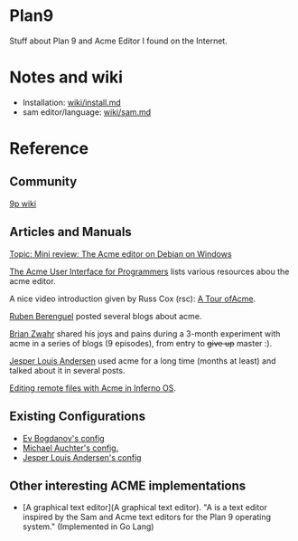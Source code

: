 # Plan9

Stuff about Plan 9 and Acme Editor I found on the Internet.

# Notes and wiki

- Installation: [wiki/install.md](/wiki/install.md)
- sam editor/language: [wiki/sam.md](/wiki/sam.md)


# Reference

## Community

[9p wiki](https://9p.io/wiki/plan9/community/index.html)

## Articles and Manuals

[Topic: Mini review: The Acme editor on Debian on Windows](http://www.donationcoder.com/forum/index.php?topic=45547.0)

[The Acme User Interface for Programmers](http://acme.cat-v.org) lists various resources abou the acme editor.

A nice video introduction given by Russ Cox (rsc): [A Tour ofAcme](https://research.swtch.com/acme).

[Ruben Berenguel](http://www.mostlymaths.net/p/contact.html) posted several blogs about acme.

[Brian Zwahr](http://www.mostlymaths.net/p/contact.html) shared his joys and pains during a 3-month experiment with acme in a series of blogs (9 episodes), from entry to ~~give up~~ master :).

[Jesper Louis Andersen](http://jlouisramblings.blogspot.sg/2013/04/acme-as-editor_20.html) used acme for a long time (months at least) and talked about it in several posts.

[Editing remote files with Acme in Inferno OS](https://bluishcoder.co.nz/2013/06/11/editing-remote-files-with-acme-in-inferno-os.html).


## Existing Configurations

- [Ev Bogdanov's config](https://github.com/evbogdanov/acme)
- [Michael Auchter's config.](https://github.com/auchter/dotfiles/tree/master/plan9)
- [Jesper Louis Andersen's config](https://github.com/jlouis/plan9-setup)

## Other interesting ACME implementations

- [A graphical text editor](A graphical text editor). "A is a text editor inspired by the Sam and Acme text editors for the Plan 9 operating system." (Implemented in Go Lang)

